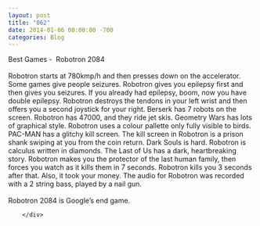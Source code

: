```yaml
---
layout: post
title: "062"
date: 2014-01-06 00:00:00 -700
categories: Blog
---
```


<div class="blog-content">
				<div class="paragraph" style="text-align:left;">Best Games - &nbsp;Robotron 2084<br><span style=""></span><br><span style=""></span>Robotron starts at 780kmp/h and then presses down on the accelerator. Some games give people seizures. Robotron gives you epilepsy first and then gives you seizures. If you already had epilepsy, boom, now you have double epilepsy. Robotron destroys the tendons in your left wrist and then offers you a second joystick for your right. Berserk has 7 robots on the screen. Robotron has 47000, and they ride jet skis. Geometry Wars has lots of graphical style. Robotron uses a colour pallette only fully visible to birds. PAC-MAN has a glitchy kill screen. The kill screen in Robotron is a prison shank swiping at you from the coin return. Dark Souls is hard. Robotron is calculus written in diamonds. The Last of Us has a dark, heartbreaking story. Robotron makes you the protector of the last human family, then forces you watch as it kills them in 7 seconds. Robotron kills you 3 seconds after that. Also, it took your money. The audio for Robotron was recorded with a 2 string bass, played by a nail gun. <br><span style=""></span><br><span style=""></span>Robotron 2084 is Google&rsquo;s end game. <br></div>

		</div>
        